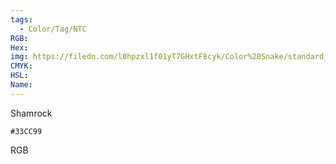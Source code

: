 ```yaml
---
tags:
  - Color/Tag/NTC
RGB:
Hex:
img: https://filedn.com/l0hpzxl1f01yT7GHxtF8cyk/Color%20Snake/standard_csv_to_svg/%23/33CC99.svg
CMYK:
HSL:
Name:
---
```

Shamrock
```palette
#33CC99
```
RGB
